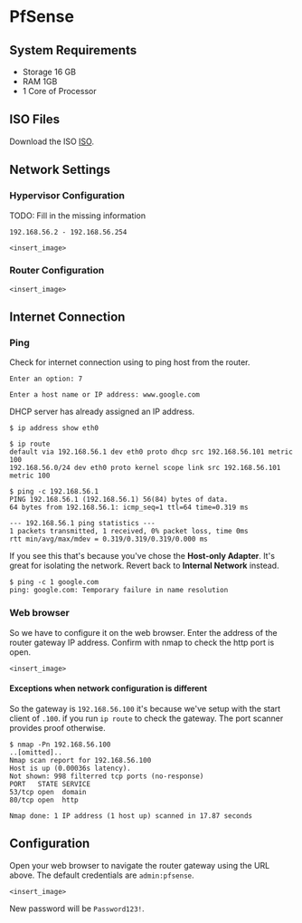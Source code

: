 # PfSense

## System Requirements

- Storage 16 GB
- RAM 1GB
- 1 Core of Processor

## ISO Files

Download the ISO [ISO](https://atxfiles.netgate.com/mirror/downloads/).

## Network Settings

### Hypervisor Configuration

TODO: Fill in the missing information

```
192.168.56.2 - 192.168.56.254
```

`<insert_image>`

### Router Configuration

`<insert_image>`

## Internet Connection

### Ping

Check for internet connection using to ping host from the router.

```
Enter an option: 7

Enter a host name or IP address: www.google.com
```

DHCP server has already assigned an IP address.

```
$ ip address show eth0

$ ip route 
default via 192.168.56.1 dev eth0 proto dhcp src 192.168.56.101 metric 100 
192.168.56.0/24 dev eth0 proto kernel scope link src 192.168.56.101 metric 100

$ ping -c 192.168.56.1
PING 192.168.56.1 (192.168.56.1) 56(84) bytes of data.
64 bytes from 192.168.56.1: icmp_seq=1 ttl=64 time=0.319 ms

--- 192.168.56.1 ping statistics ---
1 packets transmitted, 1 received, 0% packet loss, time 0ms
rtt min/avg/max/mdev = 0.319/0.319/0.319/0.000 ms
```

If you see this that's because you've chose the **Host-only Adapter**. It's great for isolating the network. Revert back to **Internal Network** instead.

```
$ ping -c 1 google.com
ping: google.com: Temporary failure in name resolution
```

### Web browser

So we have to configure it on the web browser. Enter the address of the router gateway IP address. Confirm with nmap to check the http port is open.

`<insert_image>`

#### Exceptions when network configuration is different

So the gateway is `192.168.56.100` it's because we've setup with the start client of `.100`. if you run `ip route` to check the gateway. The port scanner provides proof otherwise.

```
$ nmap -Pn 192.168.56.100
..[omitted]..
Nmap scan report for 192.168.56.100
Host is up (0.00036s latency).
Not shown: 998 filterred tcp ports (no-response)
PORT   STATE SERVICE
53/tcp open  domain
80/tcp open  http

Nmap done: 1 IP address (1 host up) scanned in 17.87 seconds
```

## Configuration

Open your web browser to navigate the router gateway using the URL above. The default credentials are `admin:pfsense`.

`<insert_image>`

New password will be `Password123!`.